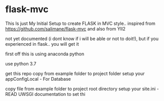 # flask-mvc
This Is just My Initial Setup to create FLASK in MVC style.. 
inspired from https://github.com/salimane/flask-mvc and also from YII2

not yet documented (i dont know if i will be able or not to doit!), but if you experienced in flask.. you will get it

first off this is using anaconda python

use python 3.7

get this repo
copy from example folder to project folder
setup your appConfigLocal 
    - For Database

copy file from example folder to project root directory
setup your site.ini
    - READ UWSGI documentation to set thi